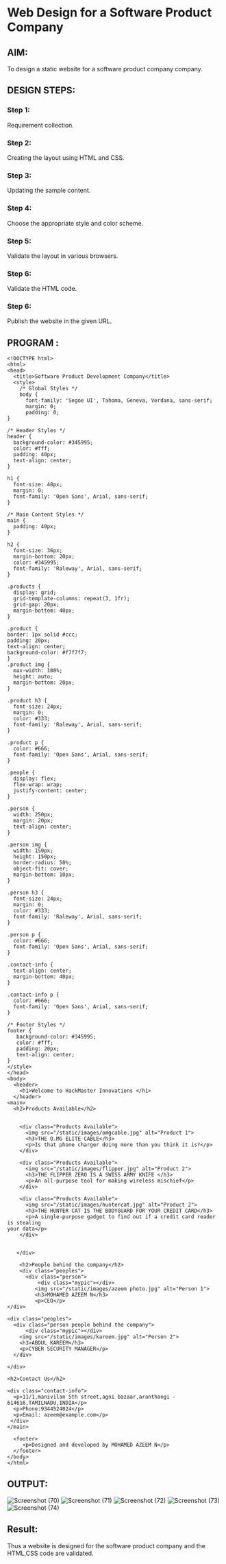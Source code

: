# Web Design for a Software Product Company

## AIM:

To design a static website for a software product company company.

## DESIGN STEPS:

### Step 1:

Requirement collection.

### Step 2:

Creating the layout using HTML and CSS.

### Step 3:

Updating the sample content.

### Step 4:

Choose the appropriate style and color scheme.

### Step 5:

Validate the layout in various browsers.

### Step 6:

Validate the HTML code.

### Step 6:

Publish the website in the given URL.

## PROGRAM :
```
<!DOCTYPE html>
<html>
<head>
  <title>Software Product Development Company</title>
  <style>
    /* Global Styles */
    body {
      font-family: 'Segoe UI', Tahoma, Geneva, Verdana, sans-serif;
      margin: 0;
      padding: 0;
}
    
/* Header Styles */
header {
  background-color: #345995;
  color: #fff;
  padding: 40px;
  text-align: center;
}
    
h1 {
  font-size: 48px;
  margin: 0;
  font-family: 'Open Sans', Arial, sans-serif;
}  
    
/* Main Content Styles */
main {
  padding: 40px;
}
    
h2 {
  font-size: 36px;
  margin-bottom: 20px;
  color: #345995;
  font-family: 'Raleway', Arial, sans-serif;
}
    
.products {
  display: grid;
  grid-template-columns: repeat(3, 1fr);
  grid-gap: 20px;
  margin-bottom: 40px;
}
    
.product {
border: 1px solid #ccc;
padding: 20px;
text-align: center;
background-color: #f7f7f7;
}
.product img {
  max-width: 100%;
  height: auto;
  margin-bottom: 20px;
}
    
.product h3 {
  font-size: 24px;
  margin: 0;
  color: #333;
  font-family: 'Raleway', Arial, sans-serif;
}
    
.product p {
  color: #666;
  font-family: 'Open Sans', Arial, sans-serif;
}
    
.people {
  display: flex;
  flex-wrap: wrap;
  justify-content: center;
}
    
.person {
  width: 250px;
  margin: 20px;
  text-align: center;
}
    
.person img {
  width: 150px;
  height: 150px;
  border-radius: 50%;
  object-fit: cover;
  margin-bottom: 10px;
}
    
.person h3 {
  font-size: 24px;
  margin: 0;
  color: #333;
  font-family: 'Raleway', Arial, sans-serif;
}
    
.person p {
  color: #666;
  font-family: 'Open Sans', Arial, sans-serif;
}
    
.contact-info {
  text-align: center;
  margin-bottom: 40px;
}
    
.contact-info p {
  color: #666;
  font-family: 'Open Sans', Arial, sans-serif;
}
    
/* Footer Styles */
footer {
   background-color: #345995;
   color: #fff;
   padding: 20px;
   text-align: center;
}
</style>
</head>
<body>
  <header>
    <h1>Welcome to HackMaster Innovations </h1>
  </header>
<main>
  <h2>Products Available</h2>
  
  
    <div class="Products Available">
      <img src="/static/images/omgcable.jpg" alt="Product 1">
      <h3>THE O.MG ELITE CABLE</h3>
      <p>Is that phone charger doing more than you think it is?</p>
    </div>
  
    <div class="Products Available">
      <img src="/static/images/flipper.jpg" alt="Product 2">
      <h3>THE FLIPPER ZERO IS A SWISS ARMY KNIFE </h3>
      <p>An all-purpose tool for making wireless mischief</p>
    </div>
  
    <div class="Products Available">
      <img src="/static/images/huntercat.jpg" alt="Product 2">
      <h3>THE HUNTER CAT IS THE BODYGUARD FOR YOUR CREDIT CARD</h3>
      <p>A single-purpose gadget to find out if a credit card reader is stealing
your data</p>
    </div>
  
  
   </div>
  
    <h2>People behind the company</h2>
    <div class="peoples">
      <div class="person">
          <div class="mypic"></div>
         <img src="/static/images/azeem photo.jpg" alt="Person 1">
         <h3>MOHAMED AZEEM N</h3>
         <p>CEO</p>
</div>
      
<div class="peoples">
  <div class="person people behind the company">
      <div class="mypic"></div>
    <img src="/static/images/kareem.jpg" alt="Person 2">
    <h3>ABDUL KAREEM</h3>
    <p>CYBER SECURITY MANAGER</p>
  </div>
  
</div>
      
<h2>Contact Us</h2>
      
<div class="contact-info">
  <p>11/1,manivilan 5th street,agni bazaar,aranthangi - 614616,TAMILNADU,INDIA</p>
  <p>Phone:9344524024</p>
  <p>Email: azeem@example.com</p>
 </div>
</main>
  
  <footer>
     <p>Designed and developed by MOHAMED AZEEM N</p>
  </footer>
</body>
</html>
```
## OUTPUT:

![Screenshot (70)](https://github.com/mohamedazeem33/productcompanywebsite/assets/121040764/44416c1a-f2a3-45a1-8010-b499993941bb)
![Screenshot (71)](https://github.com/mohamedazeem33/productcompanywebsite/assets/121040764/e0470157-0b1c-4a6d-ab6e-79e7ac693758)
![Screenshot (72)](https://github.com/mohamedazeem33/productcompanywebsite/assets/121040764/35bd227c-7af5-4774-aa34-c239cc87dfc5)
![Screenshot (73)](https://github.com/mohamedazeem33/productcompanywebsite/assets/121040764/baf46a02-a06a-410a-9602-92922a2b0a95)
![Screenshot (74)](https://github.com/mohamedazeem33/productcompanywebsite/assets/121040764/d52ffc70-f23a-4160-9cb0-8751743eb9bf)

## Result:

Thus a website is designed for the software product company and the HTML,CSS code are validated.

